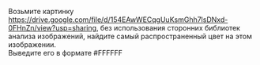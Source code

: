 
Возьмите картинку https://drive.google.com/file/d/154EAwWECqgUuKsmGhh7lsDNxd-0FHnZn/view?usp=sharing, без использования сторонних библиотек анализа изображений, найдите самый распространенный цвет на этом изображении. <br />
Выведите его в формате #FFFFFF
